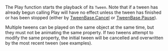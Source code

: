 The Play function starts the playback of its `Tween`. Note that if a tween has already begun calling Play will have no effect unless the tween has finished or has been stopped (either by [TweenBase.Cancel](https://developer.roblox.com/api-reference/function/TweenBase/Cancel) or [TweenBase.Pause](https://developer.roblox.com/api-reference/function/TweenBase/Pause)).

Multiple tweens can be played on the same object at the same time, but they must not be animating the same property. If two tweens attempt to modify the same property, the initial tween will be cancelled and overwritten by the most recent tween (see examples).